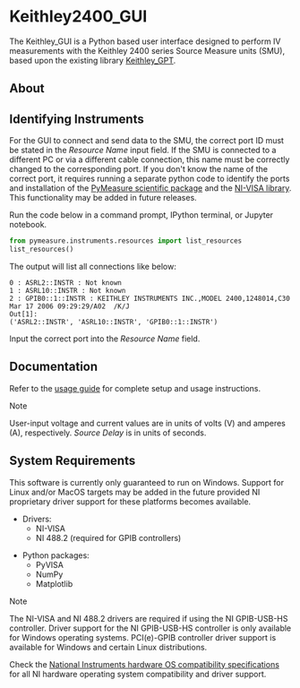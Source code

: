 # Keithley2400_GUI

The Keithley_GUI is a Python based user interface designed to perform IV measurements with the Keithley 2400 series Source Measure units (SMU), based upon the existing library [Keithley_GPT](github.com/NREL/Keithley_GPT).

## About

## Identifying Instruments

For the GUI to connect and send data to the SMU, the correct port ID must be stated in the _Resource Name_ input field. If the SMU is connected to a different PC or via a different cable connection, this name must be correctly changed to the corresponding port. If you don't know the name of the correct port, it requires running a separate python code to identify the ports and installation of the [PyMeasure scientific package](https://pymeasure.readthedocs.io/en/latest/quick_start.html) and the [NI-VISA library](https://pyvisa.readthedocs.io/en/latest/faq/getting_nivisa.html#faq-getting-nivisa). This functionality may be added in future releases.

Run the code below in a command prompt, IPython terminal, or Jupyter notebook.

``` python
from pymeasure.instruments.resources import list_resources
list_resources()
```
 The output will list all connections like below:

```
0 : ASRL2::INSTR : Not known
1 : ASRL10::INSTR : Not known
2 : GPIB0::1::INSTR : KEITHLEY INSTRUMENTS INC.,MODEL 2400,1248014,C30   Mar 17 2006 09:29:29/A02  /K/J
Out[1]:
('ASRL2::INSTR', 'ASRL10::INSTR', 'GPIB0::1::INSTR')
```

Input the correct port into the _Resource Name_ field.

## Documentation
Refer to the [usage guide](<./IVSweep GUI Documentation.pdf>) for complete setup and usage instructions.

> [!NOTE]
User-input voltage and current values are in units of volts (V) and amperes (A), respectively. _Source Delay_ is in units of seconds. 

## System Requirements
This software is currently only guaranteed to run on Windows. Support for Linux and/or MacOS targets may be added in the future provided NI proprietary driver support for these platforms becomes available.

- Drivers:
    - NI-VISA
    - NI 488.2 (required for GPIB controllers)
>
- Python packages:
    - PyVISA
    - NumPy
    - Matplotlib

> [!NOTE]
> The NI-VISA and NI 488.2 drivers are required if using the NI GPIB-USB-HS controller.
> Driver support for the NI GPIB-USB-HS controller is only available for Windows operating systems.
> PCI(e)-GPIB controller driver support is available for Windows and certain Linux distributions.
>
> Check the [National Instruments hardware OS compatibility specifications](https://www.ni.com/en/support/documentation/compatibility/21/ni-hardware-and-operating-system-compatibility.html) for all NI hardware operating system compatibility and driver support.

